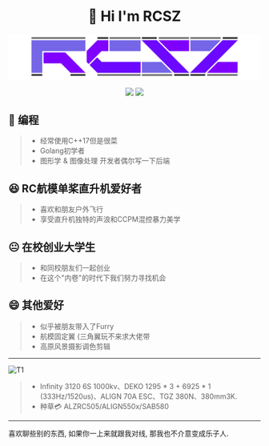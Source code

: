 <h1 align="center">👋 Hi I'm RCSZ</h1>
<img src="assets/rcszlogo_v2.1.png" alt="RCSZ">

<p align="center">
  <img src="https://github-readme-stats.vercel.app/api?username=RCSZC&show_icons=true&theme=radical"/>
  <img src="https://github-readme-stats.vercel.app/api/top-langs/?username=RCSZC&theme=radical&layout=compact"/>
</p>

## 🐠 编程
> - 经常使用C++17但是很菜
> - Golang初学者
> - 图形学 & 图像处理 开发者偶尔写一下后端
  
## 😆 RC航模单桨直升机爱好者
> - 喜欢和朋友户外飞行
> - 享受直升机独特的声浪和CCPM混控暴力美学

## 😐 在校创业大学生
> - 和同校朋友们一起创业
> - 在这个"内卷"的时代下我们努力寻找机会

## 😄 其他爱好
> - 似乎被朋友带入了Furry
> - 航模固定翼 (三角翼玩不来求大佬带
> - 高原风景摄影调色剪辑
---

<img src="assets/helirc380.PNG" alt="T1">

> - Infinity 3120 6S 1000kv、DEKO 1295 * 3 + 6925 * 1 (333Hz/1520us)、ALIGN 70A ESC、TGZ 380N、380mm3K.
> - 种草💳 ALZRC505/ALIGN550x/SAB580
---

喜欢聊些别的东西, 如果你一上来就跟我对线, 那我也不介意变成乐子人.
